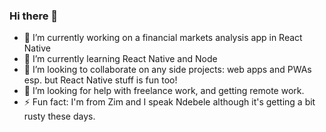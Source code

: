 ### Hi there 👋

- 🔭 I’m currently working on a financial markets analysis app in React Native
- 🌱 I’m currently learning React Native and Node
- 👯 I’m looking to collaborate on any side projects: web apps and PWAs esp. but React Native stuff is fun too!
- 🤔 I’m looking for help with freelance work, and getting remote work.
- ⚡ Fun fact: I'm from Zim and I speak Ndebele although it's getting a bit rusty these days.

<!--
**nditanaka/nditanaka** is a ✨ _special_ ✨ repository because its `README.md` (this file) appears on your GitHub profile.

Here are some ideas to get you started:


- 💬 Ask me about entrepreneurship, Africa, 
- 📫 How to reach me: ...
- 😄 Pronouns: ...
-->
